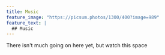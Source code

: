 ```yaml
---
title: Music
feature_image: "https://picsum.photos/1300/400?image=989"
feature_text: |
  ## Music
---
```


There isn't much going on here yet, but watch this space
